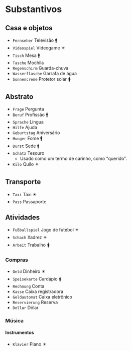 # Substantivos

## Casa e objetos

-   `Fernseher` Televisão 🚹
-   `Videospiel` Videogame ✴️
-   `Tisch` Mesa 🚹
-   `Tasche` Mochila
-   `Regenschirm` Guarda-chuva
-   `Wasserflasche` Garrafa de água
-   `Sonnencreme` Protetor solar 🚺

## Abstrato

-   `Frage` Pergunta
-   `Beruf` Profissão 🚹
-   `Sprache` Língua
-   `Hilfe` Ajuda
-   `Geburtstag` Aniversário
-   `Hunger` Fome 🚹
-   `Durst` Sede 🚹
-   `Schatz` Tesouro
    -   Usado como um termo de carinho, como "querido".
-   `Kilo` Quilo ✴️

## Transporte

-   `Taxi` Táxi ✴️
-   `Pass` Passaporte

## Atividades

-   `Fußballspiel` Jogo de futebol ✴️
-   `Schach` Xadrez ✴️
-   `Arbeit` Trabalho 🚺

### Compras

-   `Geld` Dinheiro ✴️
-   `Speisekarte` Cardápio 🚺
-   `Rechnung` Conta
-   `Kasse` Caixa registradora
-   `Geldautomat` Caixa eletrônico
-   `Reservierung` Reserva
-   `Dollar` Dólar

### Música

#### Instrumentos

-   `Klavier` Piano ✴️
